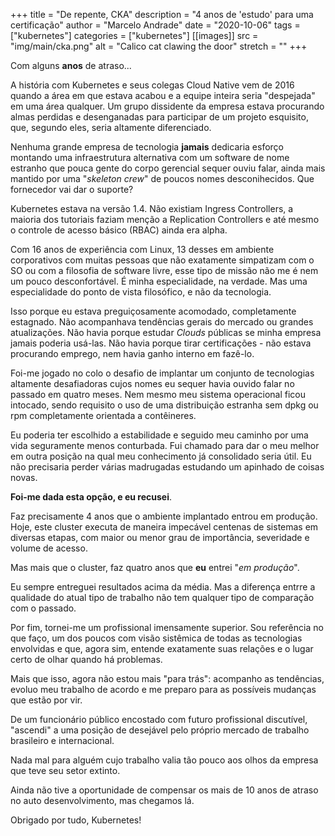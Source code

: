 +++
title = "De repente, CKA"
description = "4 anos de 'estudo' para uma certificação"
author = "Marcelo Andrade"
date = "2020-10-06"
tags = ["kubernetes"]
categories = ["kubernetes"]
[[images]]
  src = "img/main/cka.png"
  alt = "Calico cat clawing the door"
  stretch = ""
+++

Com alguns **anos** de atraso...

A história com Kubernetes e seus colegas Cloud Native vem de 2016 quando a área em que estava acabou e a equipe inteira seria "despejada" em uma área qualquer. Um grupo dissidente da empresa estava procurando almas perdidas e desenganadas para participar de um projeto esquisito, que, segundo eles, seria altamente diferenciado.

Nenhuma grande empresa de tecnologia **jamais** dedicaria esforço montando uma infraestrutura alternativa com um software de nome estranho que pouca gente do corpo gerencial sequer ouviu falar, ainda mais mantido por uma "*skeleton crew*" de poucos nomes desconihecidos. Que fornecedor vai dar o suporte? 

Kubernetes estava na versão 1.4. Não existiam Ingress Controllers, a maioria dos tutoriais faziam menção a Replication Controllers e até mesmo o controle de acesso básico (RBAC) ainda era alpha.

Com 16 anos de experiência com Linux, 13 desses em ambiente corporativos com muitas pessoas que não exatamente simpatizam com o SO ou com a filosofia de software livre, esse tipo de missão não me é nem um pouco desconfortável. É minha especialidade, na verdade. Mas uma especialidade do ponto de vista filosófico, e não da tecnologia.

Isso porque eu estava preguiçosamente acomodado, completamente estagnado. Não acompanhava tendências gerais do mercado ou grandes atualizações. Não havia porque estudar *Clouds* públicas se minha empresa jamais poderia usá-las. Não havia porque tirar certificações - não estava procurando emprego, nem havia ganho interno em fazê-lo.

Foi-me jogado no colo o desafio de implantar um conjunto de tecnologias altamente desafiadoras cujos nomes eu sequer havia ouvido falar no passado em quatro meses. Nem mesmo meu sistema operacional ficou intocado, sendo requisito o uso de uma distribuição estranha sem dpkg ou rpm completamente orientada a contêineres.

Eu poderia ter escolhido a estabilidade e seguido meu caminho por uma vida seguramente menos conturbada. Fui chamado para dar o meu melhor em outra posição na qual meu conhecimento já consolidado seria útil. Eu não precisaria perder várias madrugadas estudando um apinhado de coisas novas. 

**Foi-me dada esta opção, e eu recusei**.

Faz precisamente 4 anos que o ambiente implantado entrou em produção. Hoje, este cluster executa de maneira impecável centenas de sistemas em diversas etapas, com maior ou menor grau de importância, severidade e volume de acesso.

Mas mais que o cluster, faz quatro anos que **eu** entrei "*em produção*".

Eu sempre entreguei resultados acima da média. Mas a diferença entrre a qualidade do atual tipo de trabalho não tem qualquer tipo de comparação com o passado.

Por fim, tornei-me um profissional imensamente superior. Sou referência no que faço, um dos poucos com visão sistêmica de todas as tecnologias envolvidas e que, agora sim, entende exatamente suas relações e o lugar certo de olhar quando há problemas.

Mais que isso, agora não estou mais "para trás": acompanho as tendências, evoluo meu trabalho de acordo e me preparo para as possíveis mudanças que estão por vir.

De um funcionário público encostado com futuro profissional discutível, "ascendi" a uma posição de desejável pelo próprio mercado de trabalho brasileiro e internacional.

Nada mal para alguém cujo trabalho valia tão pouco aos olhos da empresa que teve seu setor extinto.

Ainda não tive a oportunidade de compensar os mais de 10 anos de atraso no auto desenvolvimento, mas chegamos lá.

Obrigado por tudo, Kubernetes!